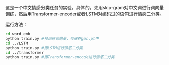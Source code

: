 这是一个中文情感分类任务的实验。具体的，先用skip-gram对中文词进行词向量训练，然后用Transformer-encoder或者LSTM对编码过的语句进行情感二分类。

运行方法：

```bash
cd word_emb
python train.py #预训练词向量，存储在gen.pt中
cd ../LSTM
python train.py #用LSTM进行情感二分类
cd ../transformer
python train.py #用Transformer-encode进行情感二分类
```

